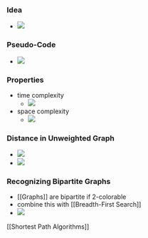 ### Idea
+ ![](../../../../z_images/Pasted%20image%2020221227225253.png)

### Pseudo-Code
+ ![](../../../../z_images/Pasted%20image%2020221227225321.png)

### Properties
+ time complexity
	+ ![](../../../../z_images/Pasted%20image%2020221227225612.png)
+ space complexity
	+ ![](../../../../z_images/Pasted%20image%2020221227225631.png)

### Distance in Unweighted Graph
 + ![](../../../../z_images/Pasted%20image%2020221227225904.png)
 + ![](../../../../z_images/Pasted%20image%2020221227225934.png)

### Recognizing Bipartite Graphs
+ [[Graphs]] are bipartite if 2-colorable
+ combine this with [[Breadth-First Search]]
+ ![](../../../../z_images/Pasted%20image%2020221228091306.png)

[[Shortest Path Algorithms]]

